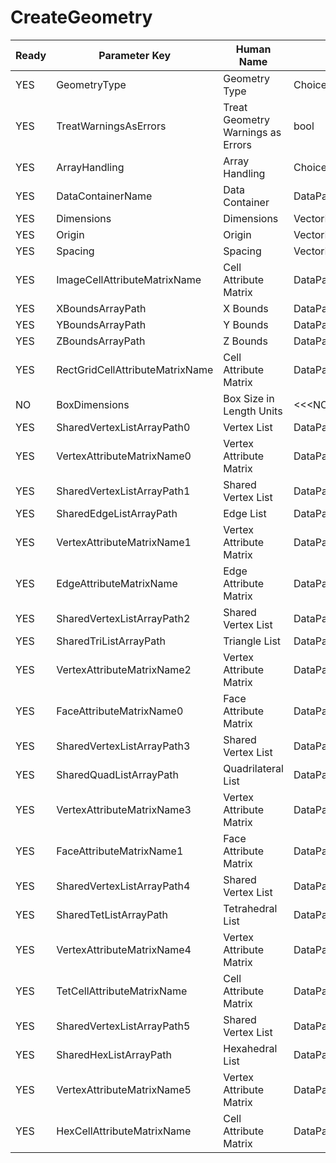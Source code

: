 # CreateGeometry #

| Ready | Parameter Key | Human Name | Parameter Type | Parameter Class |
|-------|---------------|------------|-----------------|----------------|
| YES | GeometryType | Geometry Type | ChoicesParameter::ValueType | ChoicesParameter |
| YES | TreatWarningsAsErrors | Treat Geometry Warnings as Errors | bool | BoolParameter |
| YES | ArrayHandling | Array Handling | ChoicesParameter::ValueType | ChoicesParameter |
| YES | DataContainerName | Data Container | DataPath | DataGroupSelectionParameter |
| YES | Dimensions | Dimensions | VectorInt32Parameter::ValueType | VectorInt32Parameter |
| YES | Origin | Origin | VectorFloat32Parameter::ValueType | VectorFloat32Parameter |
| YES | Spacing | Spacing | VectorFloat32Parameter::ValueType | VectorFloat32Parameter |
| YES | ImageCellAttributeMatrixName | Cell Attribute Matrix | DataPath | ArrayCreationParameter |
| YES | XBoundsArrayPath | X Bounds | DataPath | ArraySelectionParameter |
| YES | YBoundsArrayPath | Y Bounds | DataPath | ArraySelectionParameter |
| YES | ZBoundsArrayPath | Z Bounds | DataPath | ArraySelectionParameter |
| YES | RectGridCellAttributeMatrixName | Cell Attribute Matrix | DataPath | ArrayCreationParameter |
| NO | BoxDimensions | Box Size in Length Units | <<<NOT_IMPLEMENTED>>> | PreflightUpdatedValueFilterParameter |
| YES | SharedVertexListArrayPath0 | Vertex List | DataPath | ArraySelectionParameter |
| YES | VertexAttributeMatrixName0 | Vertex Attribute Matrix | DataPath | ArrayCreationParameter |
| YES | SharedVertexListArrayPath1 | Shared Vertex List | DataPath | ArraySelectionParameter |
| YES | SharedEdgeListArrayPath | Edge List | DataPath | ArraySelectionParameter |
| YES | VertexAttributeMatrixName1 | Vertex Attribute Matrix | DataPath | ArrayCreationParameter |
| YES | EdgeAttributeMatrixName | Edge Attribute Matrix | DataPath | ArrayCreationParameter |
| YES | SharedVertexListArrayPath2 | Shared Vertex List | DataPath | ArraySelectionParameter |
| YES | SharedTriListArrayPath | Triangle List | DataPath | ArraySelectionParameter |
| YES | VertexAttributeMatrixName2 | Vertex Attribute Matrix | DataPath | ArrayCreationParameter |
| YES | FaceAttributeMatrixName0 | Face Attribute Matrix | DataPath | ArrayCreationParameter |
| YES | SharedVertexListArrayPath3 | Shared Vertex List | DataPath | ArraySelectionParameter |
| YES | SharedQuadListArrayPath | Quadrilateral List | DataPath | ArraySelectionParameter |
| YES | VertexAttributeMatrixName3 | Vertex Attribute Matrix | DataPath | ArrayCreationParameter |
| YES | FaceAttributeMatrixName1 | Face Attribute Matrix | DataPath | ArrayCreationParameter |
| YES | SharedVertexListArrayPath4 | Shared Vertex List | DataPath | ArraySelectionParameter |
| YES | SharedTetListArrayPath | Tetrahedral List | DataPath | ArraySelectionParameter |
| YES | VertexAttributeMatrixName4 | Vertex Attribute Matrix | DataPath | ArrayCreationParameter |
| YES | TetCellAttributeMatrixName | Cell Attribute Matrix | DataPath | ArrayCreationParameter |
| YES | SharedVertexListArrayPath5 | Shared Vertex List | DataPath | ArraySelectionParameter |
| YES | SharedHexListArrayPath | Hexahedral List | DataPath | ArraySelectionParameter |
| YES | VertexAttributeMatrixName5 | Vertex Attribute Matrix | DataPath | ArrayCreationParameter |
| YES | HexCellAttributeMatrixName | Cell Attribute Matrix | DataPath | ArrayCreationParameter |

